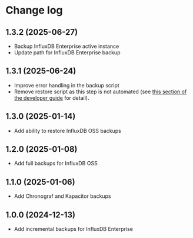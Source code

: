 # Change log

## 1.3.2 (2025-06-27)

- Backup InfluxDB Enterprise active instance
- Update path for InfluxDB Enterprise backup

## 1.3.1 (2025-06-24)

- Improve error handling in the backup script
- Remove restore script as this step is not automated (see [this section of the developer guide](https://sasquatch.lsst.io/developer-guide/backups.html) for detail).

## 1.3.0 (2025-01-14)

- Add ability to restore InfluxDB OSS backups

## 1.2.0 (2025-01-08)

- Add full backups for InfluxDB OSS

## 1.1.0 (2025-01-06)

- Add Chronograf and Kapacitor backups

## 1.0.0 (2024-12-13)

- Add incremental backups for InfluxDB Enterprise
